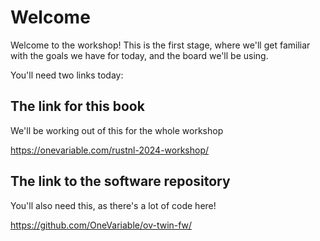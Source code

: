 # Welcome

Welcome to the workshop! This is the first stage, where we'll get familiar with the goals we have
for today, and the board we'll be using.

You'll need two links today:

## The link for this book

We'll be working out of this for the whole workshop

<https://onevariable.com/rustnl-2024-workshop/>

## The link to the software repository

You'll also need this, as there's a lot of code here!

<https://github.com/OneVariable/ov-twin-fw/>
